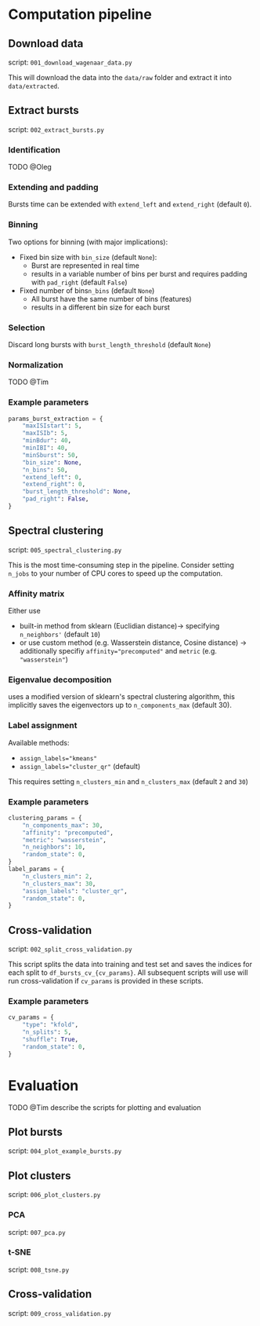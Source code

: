 # Computation pipeline

## Download data
script: `001_download_wagenaar_data.py`

This will download the data into the `data/raw` folder and extract it into `data/extracted`.

## Extract bursts
script: `002_extract_bursts.py`
### Identification
TODO @Oleg

### Extending and padding
Bursts time can be extended with `extend_left` and `extend_right` (default `0`).

### Binning
Two options for binning (with major implications):
- Fixed bin size with `bin_size` (default `None`):
    - Burst are represented in real time
    - results in a variable number of bins per burst and requires padding with `pad_right` (default `False`)
- Fixed number of bins`n_bins` (default `None`)
    - All burst have the same number of bins (features)
    - results in a different bin size for each burst

### Selection
Discard long bursts with `burst_length_threshold` (default `None`)

### Normalization
TODO @Tim

### Example parameters
```python
params_burst_extraction = {
    "maxISIstart": 5,
    "maxISIb": 5,
    "minBdur": 40,
    "minIBI": 40,
    "minSburst": 50,
    "bin_size": None,
    "n_bins": 50,
    "extend_left": 0,
    "extend_right": 0,
    "burst_length_threshold": None,
    "pad_right": False,
}
```

## Spectral clustering
script: `005_spectral_clustering.py`

This is the most time-consuming step in the pipeline.
Consider setting `n_jobs` to your number of CPU cores to speed up the computation.
### Affinity matrix
Either use
- built-in method from sklearn (Euclidian distance)-> specifying `n_neighbors'` (default `10`)
- or use custom method (e.g. Wasserstein distance, Cosine distance)
-> additionally specifiy `affinity="precomputed"` and `metric` (e.g. `"wasserstein"`)

### Eigenvalue decomposition
uses a modified version of sklearn's spectral clustering algorithm,
this implicitly saves the eigenvectors up to `n_components_max` (default 30).
### Label assignment
Available methods:
- `assign_labels="kmeans"`
- `assign_labels="cluster_qr"` (default)

This requires setting `n_clusters_min` and `n_clusters_max` (default `2` and `30`)
### Example parameters
```python
clustering_params = {
    "n_components_max": 30,
    "affinity": "precomputed",
    "metric": "wasserstein",
    "n_neighbors": 10,
    "random_state": 0,
}
label_params = {
    "n_clusters_min": 2,
    "n_clusters_max": 30,
    "assign_labels": "cluster_qr",
    "random_state": 0,
}
```

## Cross-validation
script: `002_split_cross_validation.py`

This script splits the data into training and test set and saves the indices for each split to `df_bursts_cv_{cv_params}`.
All subsequent scripts will use will run cross-validation if `cv_params` is provided in these scripts.

### Example parameters
```python
cv_params = {
    "type": "kfold",
    "n_splits": 5,
    "shuffle": True,
    "random_state": 0,
}
```

# Evaluation
TODO @Tim describe the scripts for plotting and evaluation

## Plot bursts
script: `004_plot_example_bursts.py`

## Plot clusters
script: `006_plot_clusters.py`

### PCA
script: `007_pca.py`

### t-SNE
script: `008_tsne.py`

## Cross-validation
script: `009_cross_validation.py`
